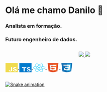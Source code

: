 # Olá me chamo Danilo 👋

### Analista em formação.
### Futuro engenheiro de dados.



##

<div align="center">
  <a href="https://github.com/daniloqr">
  <img height="150em" src="https://github-readme-stats.vercel.app/api?username=daniloqr&show_icons=true&theme=gruvbox&include_all_commits=true&count_private=true"/>
  <img height="150em" src="https://github-readme-stats.vercel.app/api/top-langs/?username=daniloqr&layout=compact&langs_count=7&theme=gruvbox"/>
</div>

<div style="display: inline_block"><br>
  <img align="center" alt="Javascript" height="30" width="40" src="https://raw.githubusercontent.com/devicons/devicon/master/icons/javascript/javascript-plain.svg">
  <img align="center" alt="Typescript" height="30" width="40" src="https://raw.githubusercontent.com/devicons/devicon/master/icons/typescript/typescript-plain.svg">
  <img align="center" alt="ReactJS" height="30" width="40" src="https://raw.githubusercontent.com/devicons/devicon/master/icons/react/react-original.svg">
  <img align="center" alt="HTML5" height="30" width="40" src="https://raw.githubusercontent.com/devicons/devicon/master/icons/html5/html5-original.svg">
  <img align="center" alt="CSS3" height="30" width="40" src="https://raw.githubusercontent.com/devicons/devicon/master/icons/css3/css3-original.svg">
</div>

<!-- <div align="center">
  <a href="https://github.com/devsharkcode">
  <img height="150em" src="https://github-readme-stats.vercel.app/api?username=devsharkcode&show_icons=false&theme=dark&include_all_commits=true&count_private=true"/>
  <img height="150em" src="https://github-readme-stats.vercel.app/api/top-langs/?username=devsharkcode&layout=compact&langs_count=7&theme=dark"/>
</div> -->
  
<!--   <div style="display: inline_block"><br>
  <img align="center" alt="Rafa-HTML" height="30" width="40" src="https://raw.githubusercontent.com/devicons/devicon/master/icons/html5/html5-original.svg">
  <img align="center" alt="Rafa-CSS" height="30" width="40" src="https://raw.githubusercontent.com/devicons/devicon/master/icons/css3/css3-original.svg">
  <img align="right" alt="Pikachu-Pic" height="150" style="border-radius:50px;" src="https://i.imgur.com/sVtkdIa.png">
</div> -->
  
  ##
  
<!-- <div>
  <a target="_blank" href="https://instagram.com/dev.sharkcode" target="_blank"><img src="https://img.shields.io/badge/-Instagram-%23E4405F?style=for-the-badge&logo=instagram&logoColor=white" target="_blank"></a>
 <a target="_blank" href="https://discord.gg/MePKMnrvQs" target="_blank"><img src="https://img.shields.io/badge/Discord-7289DA?style=for-the-badge&logo=discord&logoColor=white" target="_blank"></a> 
  <a target="_blank" href = "mailto:editaae2021@icloud.com"><img src="https://img.shields.io/badge/-Gmail-%23333?style=for-the-badge&logo=gmail&logoColor=white" target="_blank"></a> -->
  
   ![Snake animation](https://github.com/daniloqr/daniloqr/blob/output/github-contribution-grid-snake.svg)

</div>
